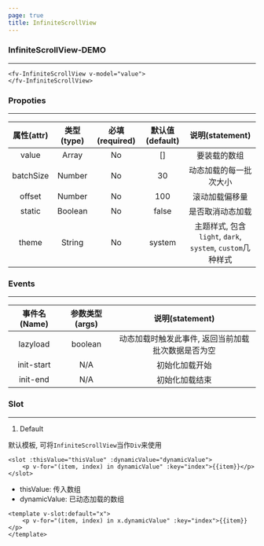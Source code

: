 ```yaml
---
page: true
title: InfiniteScrollView
---
```


### InfiniteScrollView-DEMO
---

<script>
export default {
    data () {
        return {
            value: [

            ]
        }
    },
    mounted () {
        for (let i = 0; i < new Date().getFullYear(); i++)
            this.value.push(i + 1);
    }
}
</script>




<ClientOnly>
<fv-InfiniteScrollView v-model="value">
</fv-InfiniteScrollView>
</ClientOnly>

```vue
<fv-InfiniteScrollView v-model="value">
</fv-InfiniteScrollView>
```


### Propoties
---
| 属性(attr) | 类型(type) | 必填(required) | 默认值(default) |                      说明(statement)                      |
|:----------:|:----------:|:--------------:|:---------------:|:---------------------------------------------------------:|
|   value    |   Array    |       No       |       []        |                       要装载的数组                        |
| batchSize  |   Number   |       No       |       30        |                  动态加载的每一批次大小                   |
|   offset   |   Number   |       No       |       100       |                      滚动加载偏移量                       |
|   static   |  Boolean   |       No       |      false      |                     是否取消动态加载                      |
|   theme    |   String   |       No       |     system      | 主题样式, 包含`light`, `dark`, `system`, `custom`几种样式 |


### Events
---
| 事件名(Name) | 参数类型(args) |                  说明(statement)                   |
|:------------:|:--------------:|:--------------------------------------------------:|
|   lazyload   |    boolean     | 动态加载时触发此事件, 返回当前加载批次数据是否为空 |
|  init-start  |      N/A       |                   初始化加载开始                   |
|   init-end   |      N/A       |                   初始化加载结束                   |

### Slot

---

1. Default

默认模板, 可将`InfiniteScrollView`当作`Div`来使用

```vue
<slot :thisValue="thisValue" :dynamicValue="dynamicValue">
    <p v-for="(item, index) in dynamicValue" :key="index">{{item}}</p>
</slot>
```

- thisValue: 传入数组
- dynamicValue: 已动态加载的数组

```
<template v-slot:default="x">
    <p v-for="(item, index) in x.dynamicValue" :key="index">{{item}}</p>
</template>
```